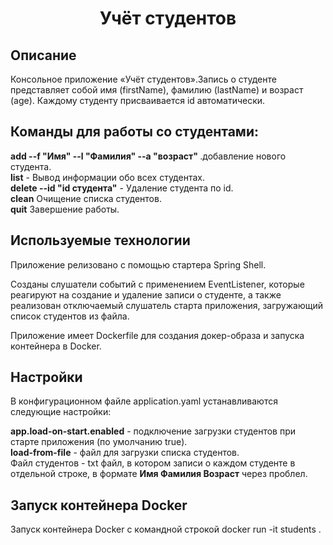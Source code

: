 <h1 align="center">Учёт студентов</h1>


## Описание
Консольное приложение «Учёт студентов».Запись о студенте представляет собой имя (firstName), фамилию (lastName) и возраст (age). Каждому студенту присваивается id автоматически.

## Команды для работы со студентами:

<b>add --f "Имя" --l "Фамилия" --a "возраст" </b> .добавление нового студента.<br>
<b>list</b> - Вывод информации обо всех студентах.<br>
<b>delete --id "id студента"</b> - Удаление студента по id.<br>
<b>clean</b> Очищение списка студентов.<br>
<b>quit</b> Завершение работы.

## Используемые технологии

Приложение релизовано с помощью стартера Spring Shell.

Созданы слушатели событий с применением EventListener, которые реагируют на создание и удаление записи о студенте, а также реализован отключаемый слушатель старта приложения, загружающий список студентов из файла.

Приложение имеет Dockerfile для создания докер-образа и запуска контейнера в Docker.

## Настройки

В конфигурационном файле application.yaml устанавливаются следующие настройки:

<b>app.load-on-start.enabled</b> - подключение загрузки студентов при старте приложения (по умолчанию true).<br>
<b>load-from-file</b> - файл для загрузки списка студентов.<br>
Файл студентов - txt файл, в котором записи о каждом студенте в отдельной строке, в формате <b>Имя Фамилия Возраст</b> через проблел.
 
## Запуск контейнера Docker

Запуск контейнера Docker c командной строкой 
docker run -it students .